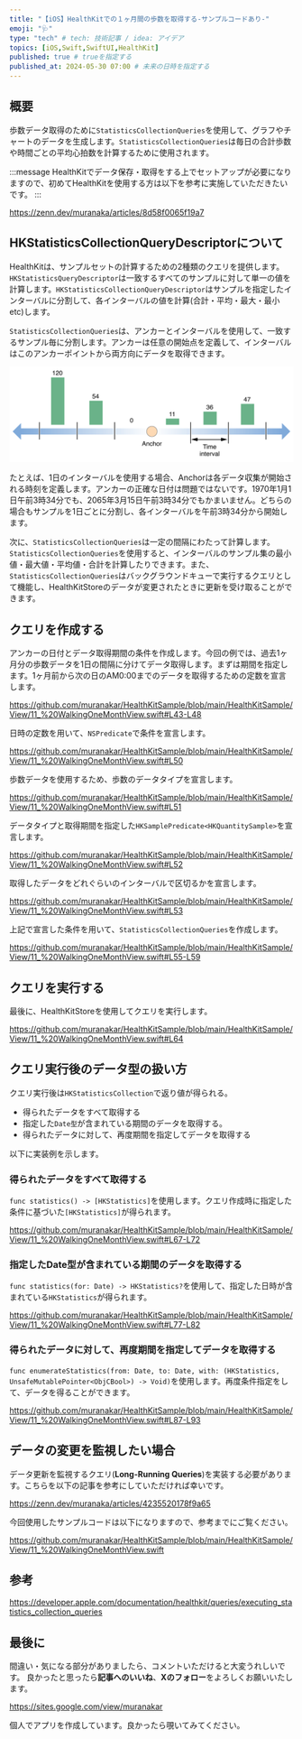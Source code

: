 ```yaml
---
title: "【iOS】HealthKitでの１ヶ月間の歩数を取得する-サンプルコードあり-"
emoji: "🩺"
type: "tech" # tech: 技術記事 / idea: アイデア
topics: [iOS,Swift,SwiftUI,HealthKit]
published: true # trueを指定する
published_at: 2024-05-30 07:00 # 未来の日時を指定する
---
```


## 概要

歩数データ取得のために`StatisticsCollectionQueries`を使用して、グラフやチャートのデータを生成します。`StatisticsCollectionQueries`は毎日の合計歩数や時間ごとの平均心拍数を計算するために使用されます。

:::message
HealthKitでデータ保存・取得をする上でセットアップが必要になりますので、初めてHealthKitを使用する方は以下を参考に実施していただきたいです。
:::

https://zenn.dev/muranaka/articles/8d58f0065f19a7

## HKStatisticsCollectionQueryDescriptorについて

HealthKitは、サンプルセットの計算するための2種類のクエリを提供します。`HKStatisticsQueryDescriptor`は一致するすべてのサンプルに対して単一の値を計算します。`HKStatisticsCollectionQueryDescriptor`はサンプルを指定したインターバルに分割して、各インターバルの値を計算(合計・平均・最大・最小etc)します。

`StatisticsCollectionQueries`は、アンカーとインターバルを使用して、一致するサンプル毎に分割します。アンカーは任意の開始点を定義して、インターバルはこのアンカーポイントから両方向にデータを取得できます。

![Anchorに関する図](/images/2024-05-24-06-43-11.png)

たとえば、1日のインターバルを使用する場合、Anchorは各データ収集が開始される時刻を定義します。アンカーの正確な日付は問題ではないです。1970年1月1日午前3時34分でも、2065年3月15日午前3時34分でもかまいません。どちらの場合もサンプルを1日ごとに分割し、各インターバルを午前3時34分から開始します。

次に、`StatisticsCollectionQueries`は一定の間隔にわたって計算します。`StatisticsCollectionQueries`を使用すると、インターバルのサンプル集の最小値・最大値・平均値・合計を計算したりできます。また、`StatisticsCollectionQueries`はバックグラウンドキューで実行するクエリとして機能し、HealthKitStoreのデータが変更されたときに更新を受け取ることができます。

## クエリを作成する

アンカーの日付とデータ取得期間の条件を作成します。今回の例では、​​過去1ヶ月分の歩数データを1日の間隔に分けてデータ取得します。まずは期間を指定します。1ヶ月前から次の日のAM0:00までのデータを取得するための定数を宣言します。

https://github.com/muranakar/HealthKitSample/blob/main/HealthKitSample/View/11_%20WalkingOneMonthView.swift#L43-L48

日時の定数を用いて、`NSPredicate`で条件を宣言します。

https://github.com/muranakar/HealthKitSample/blob/main/HealthKitSample/View/11_%20WalkingOneMonthView.swift#L50

歩数データを使用するため、歩数のデータタイプを宣言します。

https://github.com/muranakar/HealthKitSample/blob/main/HealthKitSample/View/11_%20WalkingOneMonthView.swift#L51

データタイプと取得期間を指定した`HKSamplePredicate<HKQuantitySample>`を宣言します。

https://github.com/muranakar/HealthKitSample/blob/main/HealthKitSample/View/11_%20WalkingOneMonthView.swift#L52

取得したデータをどれぐらいのインターバルで区切るかを宣言します。

https://github.com/muranakar/HealthKitSample/blob/main/HealthKitSample/View/11_%20WalkingOneMonthView.swift#L53

上記で宣言した条件を用いて、`StatisticsCollectionQueries`を作成します。

https://github.com/muranakar/HealthKitSample/blob/main/HealthKitSample/View/11_%20WalkingOneMonthView.swift#L55-L59

## クエリを実行する

最後に、HealthKitStoreを使用してクエリを実行します。

https://github.com/muranakar/HealthKitSample/blob/main/HealthKitSample/View/11_%20WalkingOneMonthView.swift#L64

## クエリ実行後のデータ型の扱い方

クエリ実行後は`HKStatisticsCollection`で返り値が得られる。

- 得られたデータをすべて取得する
- 指定した`Date型`が含まれている期間のデータを取得する。
- 得られたデータに対して、再度期間を指定してデータを取得する

以下に実装例を示します。

### 得られたデータをすべて取得する

`func statistics() -> [HKStatistics]`を使用します。クエリ作成時に指定した条件に基づいた`[HKStatistics]`が得られます。

https://github.com/muranakar/HealthKitSample/blob/main/HealthKitSample/View/11_%20WalkingOneMonthView.swift#L67-L72

### 指定したDate型が含まれている期間のデータを取得する

`func statistics(for: Date) -> HKStatistics?`を使用して、指定した日時が含まれている`HKStatistics`が得られます。

https://github.com/muranakar/HealthKitSample/blob/main/HealthKitSample/View/11_%20WalkingOneMonthView.swift#L77-L82

### 得られたデータに対して、再度期間を指定してデータを取得する

`func enumerateStatistics(from: Date, to: Date, with: (HKStatistics, UnsafeMutablePointer<ObjCBool>) -> Void)`を使用します。再度条件指定をして、データを得ることができます。

https://github.com/muranakar/HealthKitSample/blob/main/HealthKitSample/View/11_%20WalkingOneMonthView.swift#L87-L93

## データの変更を監視したい場合

データ更新を監視するクエリ(**Long-Running Queries**)を実装する必要があります。こちらを以下の記事を参考にしていただければ幸いです。

https://zenn.dev/muranaka/articles/4235520178f9a65

今回使用したサンプルコードは以下になりますので、参考までにご覧ください。

https://github.com/muranakar/HealthKitSample/blob/main/HealthKitSample/View/11_%20WalkingOneMonthView.swift

## 参考

https://developer.apple.com/documentation/healthkit/queries/executing_statistics_collection_queries

## 最後に

間違い・気になる部分がありましたら、コメントいただけると大変うれしいです。
良かったと思ったら**記事へのいいね**、**Xのフォロー**をよろしくお願いいたします。

https://sites.google.com/view/muranakar

個人でアプリを作成しています。良かったら覗いてみてください。
